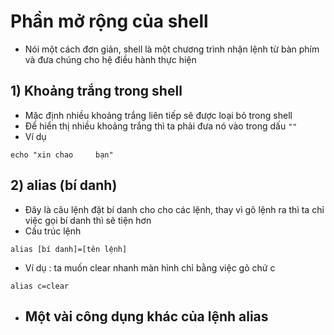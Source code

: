 # Phần mở rộng của shell
- Nói một cách đơn giản, shell là một chương trình nhận lệnh từ bàn phím và đưa chúng cho hệ điều hành thực hiện

## 1) Khoảng trắng trong shell
- Mặc định nhiều khoảng trắng liên tiếp sẽ được loại bỏ trong shell
- Để hiển thị nhiều khoảng trắng thì ta phải đưa nó vào trong dấu `""`
- Ví dụ 

```
echo "xin chao     bạn"
```

## 2) alias (bí danh)
- Đây là câu lệnh đặt bí danh cho cho các lệnh, thay vì gõ lệnh ra thì ta chỉ việc gọi bí danh thì sẽ tiện hơn
- Cấu trúc lệnh

```
alias [bí danh]=[tên lệnh]
```
- Ví dụ : ta muốn clear nhanh màn hình chỉ bằng việc gõ chứ c

```
alias c=clear
```
- Một vài công dụng khác của lệnh alias
  - 